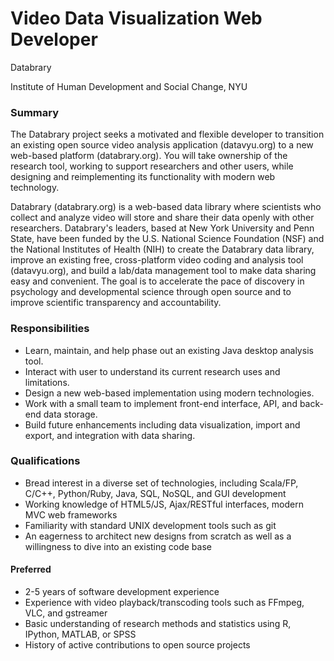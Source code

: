 # Video Data Visualization Web Developer

Databrary

Institute of Human Development and Social Change, NYU

### Summary

The Databrary project seeks a motivated and flexible developer to transition an existing open source video analysis application (datavyu.org) to a new web-based platform (databrary.org).
You will take ownership of the research tool, working to support researchers and other users, while designing and reimplementing its functionality with modern web technology.

Databrary (databrary.org) is a web-based data library where scientists who collect and analyze video will store and share their data openly with other researchers.
Databrary's leaders, based at New York University and Penn State, have been funded by the U.S. National Science Foundation (NSF) and the National Institutes of Health (NIH) to create the Databrary data library, improve an existing free, cross-platform video coding and analysis tool (datavyu.org), and build a lab/data management tool to make data sharing easy and convenient.
The goal is to accelerate the pace of discovery in psychology and developmental science through open source and to improve scientific transparency and accountability.

### Responsibilities

- Learn, maintain, and help phase out an existing Java desktop analysis tool.
- Interact with user to understand its current research uses and limitations.
- Design a new web-based implementation using modern technologies.
- Work with a small team to implement front-end interface, API, and back-end data storage.
- Build future enhancements including data visualization, import and export, and integration with data sharing.

### Qualifications

- Bread interest in a diverse set of technologies, including Scala/FP, C/C++, Python/Ruby, Java, SQL, NoSQL, and GUI development
- Working knowledge of HTML5/JS, Ajax/RESTful interfaces, modern MVC web frameworks
- Familiarity with standard UNIX development tools such as git
- An eagerness to architect new designs from scratch as well as a willingness to dive into an existing code base

#### Preferred

- 2-5 years of software development experience
- Experience with video playback/transcoding tools such as FFmpeg, VLC, and gstreamer
- Basic understanding of research methods and statistics using R, IPython, MATLAB, or SPSS
- History of active contributions to open source projects
